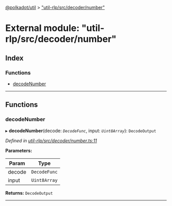 [@polkadot/util](../README.md) > ["util-rlp/src/decoder/number"](../modules/_util_rlp_src_decoder_number_.md)

# External module: "util-rlp/src/decoder/number"

## Index

### Functions

* [decodeNumber](_util_rlp_src_decoder_number_.md#decodenumber)

---

## Functions

<a id="decodenumber"></a>

###  decodeNumber

▸ **decodeNumber**(decode: *`DecodeFunc`*, input: *`Uint8Array`*): `DecodeOutput`

*Defined in [util-rlp/src/decoder/number.ts:11](https://github.com/polkadot-js/util/blob/7550b44/packages/util-rlp/src/decoder/number.ts#L11)*

**Parameters:**

| Param | Type |
| ------ | ------ |
| decode | `DecodeFunc` |
| input | `Uint8Array` |

**Returns:** `DecodeOutput`

___

